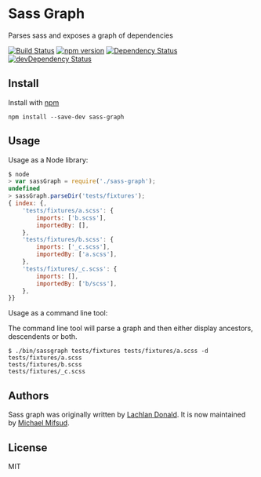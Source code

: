 # Sass Graph

Parses sass and exposes a graph of dependencies

[![Build Status](https://travis-ci.org/xzyfer/sass-graph.svg?branch=master)](https://travis-ci.org/xzyfer/sass-graph)
[![npm version](https://badge.fury.io/js/sass-graph.svg)](http://badge.fury.io/js/sass-graph)
[![Dependency Status](https://david-dm.org/xzyfer/sass-graph.svg?theme=shields.io)](https://david-dm.org/xzyfer/sass-graph)
[![devDependency Status](https://david-dm.org/xzyfer/sass-graph/dev-status.svg?theme=shields.io)](https://david-dm.org/xzyfer/sass-graph#info=devDependencies)

## Install

Install with [npm](https://npmjs.org/package/sass-graph)

```
npm install --save-dev sass-graph
```

## Usage

Usage as a Node library:

```js
$ node
> var sassGraph = require('./sass-graph');
undefined
> sassGraph.parseDir('tests/fixtures');
{ index: {,
    'tests/fixtures/a.scss': {
        imports: ['b.scss'],
        importedBy: [],
    },
    'tests/fixtures/b.scss': {
        imports: ['_c.scss'],
        importedBy: ['a.scss'],
    },
    'tests/fixtures/_c.scss': {
        imports: [],
        importedBy: ['b/scss'],
    },
}}
```

Usage as a command line tool:

The command line tool will parse a graph and then either display ancestors, descendents or both.

```
$ ./bin/sassgraph tests/fixtures tests/fixtures/a.scss -d
tests/fixtures/a.scss
tests/fixtures/b.scss
tests/fixtures/_c.scss
```

## Authors

Sass graph was originally written by [Lachlan Donald](http://lachlan.me).
It is now maintained by [Michael Mifsud](http://twitter.com/xzyfer).

## License

MIT
